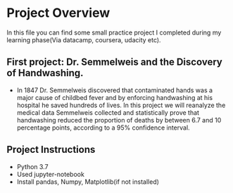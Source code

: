# Project Overview

In this file you can find some small practice project I completed during my learning phase(Via datacamp, coursera, udacity etc).  

## First project: Dr. Semmelweis and the Discovery of Handwashing.

* In 1847 Dr. Semmelweis discovered that contaminated hands was a major cause of childbed fever and by enforcing handwashing at his hospital he saved hundreds of lives. In this project we will reanalyze the medical data Semmelweis collected and statistically prove that handwashing reduced the proportion of deaths by between 6.7 and 10 percentage points, according to a 95% confidence interval.


## Project Instructions
* Python 3.7
* Used jupyter-notebook
* Install pandas, Numpy, Matplotlib(if not installed)
